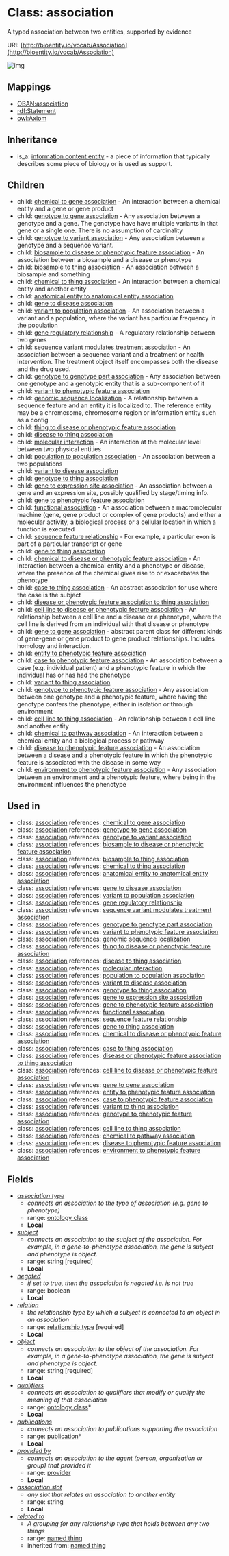 # Class: association


A typed association between two entities, supported by evidence

URI: [http://bioentity.io/vocab/Association](http://bioentity.io/vocab/Association)

![img](http://yuml.me/diagram/nofunky;dir:TB/class/\[InformationContentEntity]^-\[Association|id(i):identifier_type%20%3F;name(i):label_type%20%3F;category(i):label_type%20%3F;node_property(i):string%20%3F;iri(i):iri_type%20%3F;full_name(i):label_type%20%3F;description(i):narrative_text%20%3F;systematic_synonym(i):label_type%20%3F;subject:string;negated:boolean%20%3F;object:string;association_slot:string%20%3F],%20\[Association]^-\[AnatomicalEntityToAnatomicalEntityAssociation],%20\[Association]^-\[BiosampleToDiseaseOrPhenotypicFeatureAssociation],%20\[Association]^-\[BiosampleToThingAssociation],%20\[Association]^-\[CaseToPhenotypicFeatureAssociation],%20\[Association]^-\[CaseToThingAssociation],%20\[Association]^-\[CellLineToDiseaseOrPhenotypicFeatureAssociation],%20\[Association]^-\[CellLineToThingAssociation],%20\[Association]^-\[ChemicalToDiseaseOrPhenotypicFeatureAssociation],%20\[Association]^-\[ChemicalToGeneAssociation],%20\[Association]^-\[ChemicalToPathwayAssociation],%20\[Association]^-\[ChemicalToThingAssociation],%20\[Association]^-\[DiseaseOrPhenotypicFeatureAssociationToThingAssociation],%20\[Association]^-\[DiseaseToPhenotypicFeatureAssociation],%20\[Association]^-\[DiseaseToThingAssociation],%20\[Association]^-\[EntityToPhenotypicFeatureAssociation],%20\[Association]^-\[EnvironmentToPhenotypicFeatureAssociation],%20\[Association]^-\[FunctionalAssociation],%20\[Association]^-\[GeneRegulatoryRelationship],%20\[Association]^-\[GeneToDiseaseAssociation],%20\[Association]^-\[GeneToExpressionSiteAssociation],%20\[Association]^-\[GeneToGeneAssociation],%20\[Association]^-\[GeneToPhenotypicFeatureAssociation],%20\[Association]^-\[GeneToThingAssociation],%20\[Association]^-\[GenomicSequenceLocalization],%20\[Association]^-\[GenotypeToGeneAssociation],%20\[Association]^-\[GenotypeToGenotypePartAssociation],%20\[Association]^-\[GenotypeToPhenotypicFeatureAssociation],%20\[Association]^-\[GenotypeToThingAssociation],%20\[Association]^-\[GenotypeToVariantAssociation],%20\[Association]^-\[MolecularInteraction],%20\[Association]^-\[PopulationToPopulationAssociation],%20\[Association]^-\[SequenceFeatureRelationship],%20\[Association]^-\[SequenceVariantModulatesTreatmentAssociation],%20\[Association]^-\[ThingToDiseaseOrPhenotypicFeatureAssociation],%20\[Association]^-\[VariantToDiseaseAssociation],%20\[Association]^-\[VariantToPhenotypicFeatureAssociation],%20\[Association]^-\[VariantToPopulationAssociation],%20\[Association]^-\[VariantToThingAssociation],%20\[Association]-%20related%20to(i)%20%3F>\[NamedThing],%20\[Association]-%20association%20type%20%3F>\[OntologyClass],%20\[Association]-%20relation>\[RelationshipType],%20\[Association]-%20qualifiers%20*>\[OntologyClass],%20\[Association]-%20publications%20*>\[Publication],%20\[Association]-%20provided%20by%20%3F>\[Provider])
## Mappings

 * [OBAN:association](http://purl.obolibrary.org/obo/OBAN_association)
 * [rdf:Statement](http://purl.obolibrary.org/obo/rdf_Statement)
 * [owl:Axiom](http://purl.obolibrary.org/obo/owl_Axiom)
## Inheritance

 *  is_a: [information content entity](InformationContentEntity.md) - a piece of information that typically describes some piece of biology or is used as support.
## Children

 *  child: [chemical to gene association](ChemicalToGeneAssociation.md) - An interaction between a chemical entity and a gene or gene product
 *  child: [genotype to gene association](GenotypeToGeneAssociation.md) - Any association between a genotype and a gene. The genotype have have multiple variants in that gene or a single one. There is no assumption of cardinality
 *  child: [genotype to variant association](GenotypeToVariantAssociation.md) - Any association between a genotype and a sequence variant.
 *  child: [biosample to disease or phenotypic feature association](BiosampleToDiseaseOrPhenotypicFeatureAssociation.md) - An association between a biosample and a disease or phenotype
 *  child: [biosample to thing association](BiosampleToThingAssociation.md) - An association between a biosample and something
 *  child: [chemical to thing association](ChemicalToThingAssociation.md) - An interaction between a chemical entity and another entity
 *  child: [anatomical entity to anatomical entity association](AnatomicalEntityToAnatomicalEntityAssociation.md)
 *  child: [gene to disease association](GeneToDiseaseAssociation.md)
 *  child: [variant to population association](VariantToPopulationAssociation.md) - An association between a variant and a population, where the variant has particular frequency in the population
 *  child: [gene regulatory relationship](GeneRegulatoryRelationship.md) - A regulatory relationship between two genes
 *  child: [sequence variant modulates treatment association](SequenceVariantModulatesTreatmentAssociation.md) - An association between a sequence variant and a treatment or health intervention. The treatment object itself encompasses both the disease and the drug used.
 *  child: [genotype to genotype part association](GenotypeToGenotypePartAssociation.md) - Any association between one genotype and a genotypic entity that is a sub-component of it
 *  child: [variant to phenotypic feature association](VariantToPhenotypicFeatureAssociation.md)
 *  child: [genomic sequence localization](GenomicSequenceLocalization.md) - A relationship between a sequence feature and an entity it is localized to. The reference entity may be a chromosome, chromosome region or information entity such as a contig
 *  child: [thing to disease or phenotypic feature association](ThingToDiseaseOrPhenotypicFeatureAssociation.md)
 *  child: [disease to thing association](DiseaseToThingAssociation.md)
 *  child: [molecular interaction](MolecularInteraction.md) - An interaction at the molecular level between two physical entities
 *  child: [population to population association](PopulationToPopulationAssociation.md) - An association between a two populations
 *  child: [variant to disease association](VariantToDiseaseAssociation.md)
 *  child: [genotype to thing association](GenotypeToThingAssociation.md)
 *  child: [gene to expression site association](GeneToExpressionSiteAssociation.md) - An association between a gene and an expression site, possibly qualified by stage/timing info.
 *  child: [gene to phenotypic feature association](GeneToPhenotypicFeatureAssociation.md)
 *  child: [functional association](FunctionalAssociation.md) - An association between a macromolecular machine (gene, gene product or complex of gene products) and either a molecular activity, a biological process or a cellular location in which a function is executed
 *  child: [sequence feature relationship](SequenceFeatureRelationship.md) - For example, a particular exon is part of a particular transcript or gene
 *  child: [gene to thing association](GeneToThingAssociation.md)
 *  child: [chemical to disease or phenotypic feature association](ChemicalToDiseaseOrPhenotypicFeatureAssociation.md) - An interaction between a chemical entity and a phenotype or disease, where the presence of the chemical gives rise to or exacerbates the phenotype
 *  child: [case to thing association](CaseToThingAssociation.md) - An abstract association for use where the case is the subject
 *  child: [disease or phenotypic feature association to thing association](DiseaseOrPhenotypicFeatureAssociationToThingAssociation.md)
 *  child: [cell line to disease or phenotypic feature association](CellLineToDiseaseOrPhenotypicFeatureAssociation.md) - An relationship between a cell line and a disease or a phenotype, where the cell line is derived from an individual with that disease or phenotype
 *  child: [gene to gene association](GeneToGeneAssociation.md) - abstract parent class for different kinds of gene-gene or gene product to gene product relationships. Includes homology and interaction.
 *  child: [entity to phenotypic feature association](EntityToPhenotypicFeatureAssociation.md)
 *  child: [case to phenotypic feature association](CaseToPhenotypicFeatureAssociation.md) - An association between a case (e.g. individual patient) and a phenotypic feature in which the individual has or has had the phenotype
 *  child: [variant to thing association](VariantToThingAssociation.md)
 *  child: [genotype to phenotypic feature association](GenotypeToPhenotypicFeatureAssociation.md) - Any association between one genotype and a phenotypic feature, where having the genotype confers the phenotype, either in isolation or through environment
 *  child: [cell line to thing association](CellLineToThingAssociation.md) - An relationship between a cell line and another entity
 *  child: [chemical to pathway association](ChemicalToPathwayAssociation.md) - An interaction between a chemical entity and a biological process or pathway
 *  child: [disease to phenotypic feature association](DiseaseToPhenotypicFeatureAssociation.md) - An association between a disease and a phenotypic feature in which the phenotypic feature is associated with the disease in some way
 *  child: [environment to phenotypic feature association](EnvironmentToPhenotypicFeatureAssociation.md) - Any association between an environment and a phenotypic feature, where being in the environment influences the phenotype
## Used in

 *  class: [association](Association.md) references: [chemical to gene association](ChemicalToGeneAssociation.md)
 *  class: [association](Association.md) references: [genotype to gene association](GenotypeToGeneAssociation.md)
 *  class: [association](Association.md) references: [genotype to variant association](GenotypeToVariantAssociation.md)
 *  class: [association](Association.md) references: [biosample to disease or phenotypic feature association](BiosampleToDiseaseOrPhenotypicFeatureAssociation.md)
 *  class: [association](Association.md) references: [biosample to thing association](BiosampleToThingAssociation.md)
 *  class: [association](Association.md) references: [chemical to thing association](ChemicalToThingAssociation.md)
 *  class: [association](Association.md) references: [anatomical entity to anatomical entity association](AnatomicalEntityToAnatomicalEntityAssociation.md)
 *  class: [association](Association.md) references: [gene to disease association](GeneToDiseaseAssociation.md)
 *  class: [association](Association.md) references: [variant to population association](VariantToPopulationAssociation.md)
 *  class: [association](Association.md) references: [gene regulatory relationship](GeneRegulatoryRelationship.md)
 *  class: [association](Association.md) references: [sequence variant modulates treatment association](SequenceVariantModulatesTreatmentAssociation.md)
 *  class: [association](Association.md) references: [genotype to genotype part association](GenotypeToGenotypePartAssociation.md)
 *  class: [association](Association.md) references: [variant to phenotypic feature association](VariantToPhenotypicFeatureAssociation.md)
 *  class: [association](Association.md) references: [genomic sequence localization](GenomicSequenceLocalization.md)
 *  class: [association](Association.md) references: [thing to disease or phenotypic feature association](ThingToDiseaseOrPhenotypicFeatureAssociation.md)
 *  class: [association](Association.md) references: [disease to thing association](DiseaseToThingAssociation.md)
 *  class: [association](Association.md) references: [molecular interaction](MolecularInteraction.md)
 *  class: [association](Association.md) references: [population to population association](PopulationToPopulationAssociation.md)
 *  class: [association](Association.md) references: [variant to disease association](VariantToDiseaseAssociation.md)
 *  class: [association](Association.md) references: [genotype to thing association](GenotypeToThingAssociation.md)
 *  class: [association](Association.md) references: [gene to expression site association](GeneToExpressionSiteAssociation.md)
 *  class: [association](Association.md) references: [gene to phenotypic feature association](GeneToPhenotypicFeatureAssociation.md)
 *  class: [association](Association.md) references: [functional association](FunctionalAssociation.md)
 *  class: [association](Association.md) references: [sequence feature relationship](SequenceFeatureRelationship.md)
 *  class: [association](Association.md) references: [gene to thing association](GeneToThingAssociation.md)
 *  class: [association](Association.md) references: [chemical to disease or phenotypic feature association](ChemicalToDiseaseOrPhenotypicFeatureAssociation.md)
 *  class: [association](Association.md) references: [case to thing association](CaseToThingAssociation.md)
 *  class: [association](Association.md) references: [disease or phenotypic feature association to thing association](DiseaseOrPhenotypicFeatureAssociationToThingAssociation.md)
 *  class: [association](Association.md) references: [cell line to disease or phenotypic feature association](CellLineToDiseaseOrPhenotypicFeatureAssociation.md)
 *  class: [association](Association.md) references: [gene to gene association](GeneToGeneAssociation.md)
 *  class: [association](Association.md) references: [entity to phenotypic feature association](EntityToPhenotypicFeatureAssociation.md)
 *  class: [association](Association.md) references: [case to phenotypic feature association](CaseToPhenotypicFeatureAssociation.md)
 *  class: [association](Association.md) references: [variant to thing association](VariantToThingAssociation.md)
 *  class: [association](Association.md) references: [genotype to phenotypic feature association](GenotypeToPhenotypicFeatureAssociation.md)
 *  class: [association](Association.md) references: [cell line to thing association](CellLineToThingAssociation.md)
 *  class: [association](Association.md) references: [chemical to pathway association](ChemicalToPathwayAssociation.md)
 *  class: [association](Association.md) references: [disease to phenotypic feature association](DiseaseToPhenotypicFeatureAssociation.md)
 *  class: [association](Association.md) references: [environment to phenotypic feature association](EnvironmentToPhenotypicFeatureAssociation.md)
## Fields

 * _[association type](association_type.md)_
    * _connects an association to the type of association (e.g. gene to phenotype)_
    * range: [ontology class](OntologyClass.md)
    * __Local__
 * _[subject](subject.md)_
    * _connects an association to the subject of the association. For example, in a gene-to-phenotype association, the gene is subject and phenotype is object._
    * range: string [required]
    * __Local__
 * _[negated](negated.md)_
    * _if set to true, then the association is negated i.e. is not true_
    * range: boolean
    * __Local__
 * _[relation](relation.md)_
    * _the relationship type by which a subject is connected to an object in an association_
    * range: [relationship type](RelationshipType.md) [required]
    * __Local__
 * _[object](object.md)_
    * _connects an association to the object of the association. For example, in a gene-to-phenotype association, the gene is subject and phenotype is object._
    * range: string [required]
    * __Local__
 * _[qualifiers](qualifiers.md)_
    * _connects an association to qualifiers that modify or qualify the meaning of that association_
    * range: [ontology class](OntologyClass.md)*
    * __Local__
 * _[publications](publications.md)_
    * _connects an association to publications supporting the association_
    * range: [publication](Publication.md)*
    * __Local__
 * _[provided by](provided_by.md)_
    * _connects an association to the agent (person, organization or group) that provided it_
    * range: [provider](Provider.md)
    * __Local__
 * _[association slot](association_slot.md)_
    * _any slot that relates an association to another entity_
    * range: string
    * __Local__
 * _[related to](related_to.md)_
    * _A grouping for any relationship type that holds between any two things_
    * range: [named thing](NamedThing.md)
    * inherited from: [named thing](NamedThing.md)

